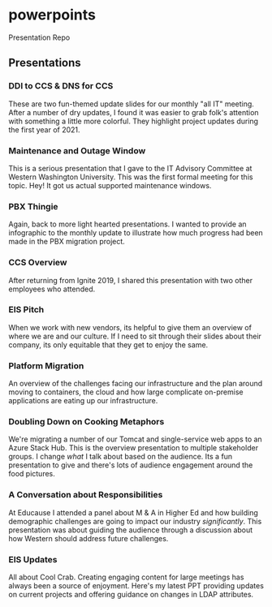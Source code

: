 # powerpoints
Presentation Repo

## Presentations

### DDI to CCS & DNS for CCS

These are two fun-themed update slides for our monthly "all IT" meeting.  After a number of dry updates, I found it was easier to grab folk's attention with something a little more colorful.  They highlight project updates during the first year of 2021.

### Maintenance and Outage Window

This is a serious presentation that I gave to the IT Advisory Committee at Western Washington University.  This was the first formal meeting for this topic.  Hey!  It got us actual supported maintenance windows.

### PBX Thingie

Again, back to more light hearted presentations.  I wanted to provide an infographic to the monthly update to illustrate how much progress had been made in the PBX migration project.

### CCS Overview

After returning from Ignite 2019, I shared this presentation with two other employees who attended.

### EIS Pitch

When we work with new vendors, its helpful to give them an overview of where we are and our culture.  If I need to sit through their slides about their company, its only equitable that they get to enjoy the same.

### Platform Migration

An overview of the challenges facing our infrastructure and the plan around moving to containers, the cloud and how large complicate on-premise applications are eating up our infrastructure.

### Doubling Down on Cooking Metaphors

We're migrating a number of our Tomcat and single-service web apps to an Azure Stack Hub.  This is the overview presentation to multiple stakeholder groups.  I change _what_ I talk about based on the audience.  Its a fun presentation to give and there's lots of audience engagement around the food pictures.

### A Conversation about Responsibilities

At Educause I attended a panel about M & A in Higher Ed and how building demographic challenges are going to impact our industry _significantly_.  This presentation was about guiding the audience through a discussion about how Western should address future challenges.

### EIS Updates

All about Cool Crab.  Creating engaging content for large meetings has always been a source of enjoyment.  Here's my latest PPT providing updates on current projects and offering guidance on changes in LDAP attributes.